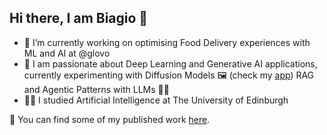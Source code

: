 ## Hi there, I am Biagio 👋

- 🔭 I’m currently working on optimising Food Delivery experiences with ML and AI at @glovo
- 🌱 I am passionate about Deep Learning and Generative AI applications, currently experimenting with Diffusion Models 🖼️ (check my [app](https://replace-me.com/)) RAG and Agentic Patterns with LLMs 📖🤖
- 👨‍🎓 I studied Artificial Intelligence at The University of Edinburgh

<!--
**BiagioAntonelli/BiagioAntonelli** is a ✨ _special_ ✨ repository because its `README.md` (this file) appears on your GitHub profile.

Here are some ideas to get you started:

- 🔭 I’m currently working on ...
- 🌱 I’m currently learning ...
- 👯 I’m looking to collaborate on ...
- 🤔 I’m looking for help with ...
- 💬 Ask me about ...
- 📫 How to reach me: ...
- 😄 Pronouns: ...
- 👨‍🎓
- ⚡ Fun fact: ...
-->


🧪 You can find some of my published work [here](https://biagioantonelli.github.io/about/).
